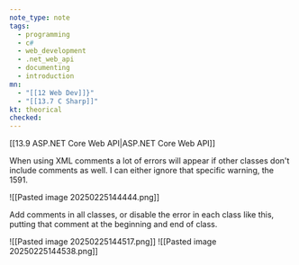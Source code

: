 ```yaml
---
note_type: note
tags:
  - programming
  - c#
  - web_development
  - .net_web_api
  - documenting
  - introduction
mn:
  - "[[12 Web Dev]]}"
  - "[[13.7 C Sharp]]"
kt: theorical
checked:
---
```

[[13.9 ASP.NET Core Web API|ASP.NET Core Web API]]

When using XML comments a lot of errors will appear if other classes don't include comments as well. I can either ignore that specific warning, the 1591.

![[Pasted image 20250225144444.png]]

Add comments in all classes, or disable the error in each class like this, putting that comment at the beginning and end of class.

![[Pasted image 20250225144517.png]]
![[Pasted image 20250225144538.png]]


